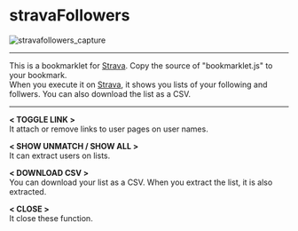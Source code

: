 # stravaFollowers
![stravafollowers_capture](https://user-images.githubusercontent.com/4317778/41036052-a2d4af16-69c9-11e8-8010-1e965d6ecc64.gif)  
***
This is a bookmarklet for [Strava](https://www.strava.com). Copy the source of "bookmarklet.js" to your bookmark.   
When you execute it on [Strava](https://www.strava.com), it shows you lists of your following and follwers. You can also download the list as a CSV.
***
**< TOGGLE LINK >**  
It attach or remove links to user pages on user names.  
  
**< SHOW UNMATCH / SHOW ALL >**  
It can extract users on lists.  
  
**< DOWNLOAD CSV >**  
You can download your list as a CSV. When you extract the list, it is also extracted.  
  
**< CLOSE >**  
It close these function.
